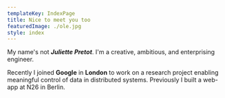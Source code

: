 ```yaml
---
templateKey: IndexPage
title: Nice to meet you too
featuredImage: ./ole.jpg
style: index
---
```


My name's not **_Juliette Pretot_**. I'm a creative, ambitious, and enterprising engineer.

Recently I joined **Google** in **London** to work on a research project enabling meaningful control of data in distributed systems. Previously I built a web-app at N26 in Berlin.

